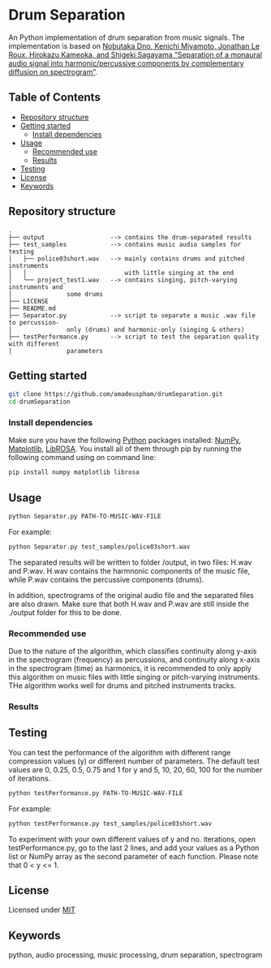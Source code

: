 # Drum Separation
An Python implementation of drum separation from music signals. The implementation is based on [Nobutaka Dno, Kenichi Miyamoto, Jonathan Le Roux, Hirokazu Kameoka, and Shigeki Sagayama “Separation of a monaural audio signal into harmonic/percussive components by complementary diffusion on spectrogram”](http://www.cs.tut.fi/~sgn14006/PDF/Ono2008EUSIPCO08.pdf).

## Table of Contents
- [Repository structure](#repository-structured)
- [Getting started](#getting-started)
  - [Install dependencies](#install-dependencies)
- [Usage](#usage)
  - [Recommended use](#recommended-use)
  - [Results](#results)
- [Testing](#testing)
- [License](#license)
- [Keywords](#keywords)

## Repository structure
```
.
├── output                  --> contains the drum-separated results
├── test_samples            --> contains music audio samples for testing
│   ├── police03short.wav   --> mainly contains drums and pitched instruments
│   │                           with little singing at the end
│   └── project_test1.wav   --> contains singing, pitch-varying instruments and
│				some drums               
├── LICENSE                
├── README.md               
├── Separator.py            --> script to separate a music .wav file to percussion-
│				only (drums) and harmonic-only (singing & others)          
├── testPerformance.py      --> script to test the separation quality with different
│				parameters

```

## Getting started
```bash
git clone https://github.com/amadeuspham/drumSeparation.git
cd drumSeparation
```

### Install dependencies
Make sure you have the following [Python](https://www.python.org) packages installed: [NumPy](https://numpy.org), [Matplotlib](https://matplotlib.org), [LibROSA](https://librosa.github.io/librosa/). You install all of them through pip by running the following command using on command line:
```bash
pip install numpy matplotlib librosa
```

## Usage
```bash
python Separator.py PATH-TO-MUSIC-WAV-FILE
```

For example:
```bash
python Separator.py test_samples/police03short.wav
```

The separated results will be written to folder /output, in two files: H.wav and P.wav. H.wav contains the harmnonic components of the music file, while P.wav contains the percussive components (drums).

In addition, spectrograms of the original audio file and the separated files are also drawn. Make sure that both H.wav and P.wav are still inside the ./output folder for this to be done.

### Recommended use
Due to the nature of the algorithm, which classifies continuity along y-axis in the spectrogram (frequency) as percussions, and continuity along x-axis in the spectrogram (time) as harmonics, it is recommended to only apply this algorithm on music files with little singing or pitch-varying instruments. THe algorithm works well for drums and pitched instruments tracks.

### Results


## Testing
You can test the performance of the algorithm with different range compression values (y) or different number of parameters. The default test values are 0, 0.25, 0.5, 0.75 and 1 for y and 5, 10, 20, 60, 100 for the number of iterations.
```bash
python testPerformance.py PATH-TO-MUSIC-WAV-FILE
```

For example:
```bash
python testPerformance.py test_samples/police03short.wav
```

To experiment with your own different values of y and no. iterations, open testPerformance.py, go to the last 2 lines, and add your values as a Python list or NumPy array as the second parameter of each function. Please note that 0 < y <= 1.

## License
Licensed under [MIT](https://github.com/amadeuspham/drumSeparation/blob/master/LICENSE)

## Keywords
python, audio processing, music processing, drum separation, spectrogram